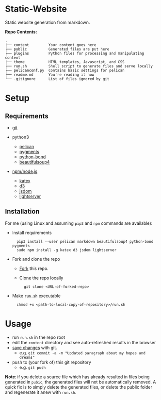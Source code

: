 # Static-Website

Static website generation from markdown.

**Repo Contents:**

```
.
├── content         Your content goes here
├── public          Generated files are put here
├── plugins         Python files for processing and manipulating content
├── theme           HTML templates, Javascript, and CSS
├── run.sh          Shell script to generate files and serve locally
├── pelicanconf.py  Contains basic settings for pelican
├── readme.md       You're reading it now
└── .gitignore      List of files ignored by git
```

# Setup

## Requirements

* [git](https://www.atlassian.com/git/tutorials/install-git)

* python3
    * [pelican](http://docs.getpelican.com/en/3.6.3/install.html)
    * [pygments](http://pygments.org/)
    * [python-bond](https://www.thregr.org/~wavexx/software/python-bond/)
    * [beautifulsoup4](https://www.crummy.com/software/BeautifulSoup/bs4/doc/)

* [npm/node.js](https://www.npmjs.com/get-npm)
    * [katex](https://github.com/Khan/KaTeX)
    * [d3](https://d3js.org)
    * [jsdom](https://github.com/jsdom/jsdom)
    * [lightserver](https://www.npmjs.com/package/light-server)

## Installation

For me (using Linux and assuming `pip3` and `npm` commands are available):

* Install requirements

        pip3 install --user pelican markdown beautifulsoup4 python-bond pygments
        sudo npm install -g katex d3 jsdom lightserver

* Fork and clone the repo

    * [Fork](https://github.com/login?return_to=%2Fraabrp%2Frraabblog) this repo.

    * Clone the repo locally
    
            git clone <URL-of-forked-repo>

* Make `run.sh` executable

        chmod +x <path-to-local-copy-of-repository>/run.sh

# Usage

* run `run.sh` in the repo root
* edit the `content` directory and see auto-refreshed results in the browser
* [save changes](https://www.atlassian.com/git/tutorials/saving-changes) with
   git.
    * e.g. `git commit -a -m "Updated paragraph about my hopes and dreams"`
* push to (your fork of) this git repository
    * e.g. `git push`

**Note**: if you delete a source file which has already resulted in files being 
generated in `pubic`, the generated files will not be automatically removed. A
quick fix is to simply delete the generated files, or delete the public folder
and regenerate it anew with `run.sh`.
